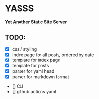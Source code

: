 # YASSS

**Yet Another Static Site Server**

## TODO:
- [x] css / styling
- [x] index page for all posts, ordered by date
- [x] template for index page
- [x] template for posts
- [x] parser for yaml head
- [x] parser for markdown format
- [] CLI
- [] github actions yaml
